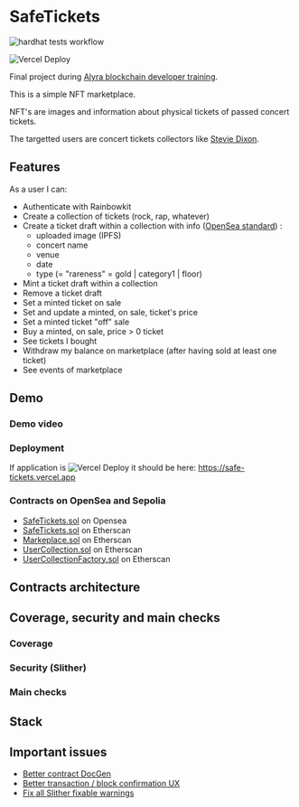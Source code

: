 # SafeTickets

![hardhat tests workflow](https://github.com/beubeubeubeu/SafeTickets/actions/workflows/hardhat-unit-tests.yml/badge.svg)

![Vercel Deploy](https://therealsujitk-vercel-badge.vercel.app/?app=safe-tickets)

Final project during [Alyra blockchain developer training](https://www.alyra.fr/formations/decouvrir-la-formation-developpeur-blockchain-alyra). 

This is a simple NFT marketplace.

NFT's are images and information about physical tickets of passed concert tickets. 

The targetted users are concert tickets collectors like [Stevie Dixon](https://steviedixon.blogspot.com/p/concerts-venir-lyon-et-region.html).

## Features

As a user I can:

- Authenticate with Rainbowkit
- Create a collection of tickets (rock, rap, whatever)
- Create a ticket draft within a collection with info ([OpenSea standard](https://docs.opensea.io/docs/metadata-standards)) :
    -  uploaded image (IPFS)
    -  concert name
    -  venue
    -  date
    -  type (= "rareness" = gold | category1 | floor)
- Mint a ticket draft within a collection
- Remove a ticket draft
- Set a minted ticket on sale
- Set and update a minted, on sale, ticket's price
- Set a minted ticket "off" sale
- Buy a minted, on sale, price > 0 ticket
- See tickets I bought
- Withdraw my balance on marketplace (after having sold at least one ticket)
- See events of marketplace

## Demo

### Demo video

### Deployment

If application is ![Vercel Deploy](https://therealsujitk-vercel-badge.vercel.app/?app=safe-tickets) it should be here: https://safe-tickets.vercel.app

### Contracts on OpenSea and Sepolia 

- [SafeTickets.sol](https://testnets.opensea.io/collection/safeticket-1) on Opensea
- [SafeTickets.sol](https://sepolia.etherscan.io/address/0x8BB9c06cB022cffd6A71D29e6a319828bc685ebD) on Etherscan
- [Markeplace.sol](https://sepolia.etherscan.io/address/0x50f6b938c0f6d77fbaa5f8033933a75f88b5de03) on Etherscan
- [UserCollection.sol](https://sepolia.etherscan.io/address/0xE1B3E1d5a0fd7A01C8a9b94c5825778F667d8CE3) on Etherscan
- [UserCollectionFactory.sol](https://sepolia.etherscan.io/address/0x7CBd2DD300eedf25001E9335F829911994280aD5) on Etherscan

## Contracts architecture

## Coverage, security and main checks

### Coverage

### Security (Slither)

### Main checks

## Stack



## Important issues

- [Better contract DocGen](https://github.com/beubeubeubeu/SafeTickets/issues/5)
- [Better transaction / block confirmation UX](https://github.com/beubeubeubeu/SafeTickets/issues/18)
- [Fix all Slither fixable warnings](https://github.com/beubeubeubeu/SafeTickets/issues/20)
